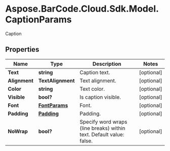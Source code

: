 # Aspose.BarCode.Cloud.Sdk.Model.CaptionParams

Caption

## Properties

Name | Type | Description | Notes
---- | ---- | ----------- | -----
**Text** | **string** | Caption text. | [optional]
**Alignment** | **TextAlignment** | Text alignment. | [optional]
**Color** | **string** | Text color. | [optional]
**Visible** | **bool?** | Is caption visible. | [optional]
**Font** | [**FontParams**](FontParams.md) | Font. | [optional]
**Padding** | [**Padding**](Padding.md) | Padding. | [optional]
**NoWrap** | **bool?** | Specify word wraps (line breaks) within text. Default value: false. | [optional]
